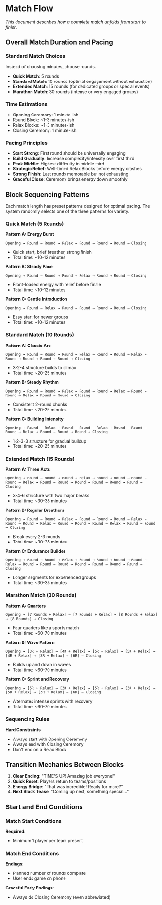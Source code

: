 # Match Flow

*This document describes how a complete match unfolds from start to finish.*

## Overall Match Duration and Pacing

### Standard Match Choices
Instead of choosing minutes, choose rounds.
- **Quick Match**: 5 rounds
- **Standard Match**: 10 rounds (optimal engagement without exhaustion)
- **Extended Match**: 15 rounds (for dedicated groups or special events)
- **Marathon Match**: 30 rounds (intense or very engaged groups)

### Time Estimations 
- Opening Ceremony: 1 minute-ish
- Round Block: ~1-3 minutes-ish
- Relax Blocks: ~1-3 minutes-ish
- Closing Ceremony: 1 minute-ish

### Pacing Principles
- **Start Strong**: First round should be universally engaging
- **Build Gradually**: Increase complexity/intensity over first third
- **Peak Middle**: Highest difficulty in middle third
- **Strategic Relief**: Well-timed Relax Blocks before energy crashes
- **Strong Finish**: Last rounds memorable but not exhausting
- **Graceful Close**: Ceremony brings energy down smoothly



## Block Sequencing Patterns

Each match length has preset patterns designed for optimal pacing. The system randomly selects one of the three patterns for variety.

### Quick Match (5 Rounds)

**Pattern A: Energy Burst**
```
Opening → Round → Round → Relax → Round → Round → Round → Closing
```
- Quick start, brief breather, strong finish
- Total time: ~10-12 minutes

**Pattern B: Steady Pace**
```
Opening → Round → Round → Round → Relax → Round → Round → Closing
```
- Front-loaded energy with relief before finale
- Total time: ~10-12 minutes

**Pattern C: Gentle Introduction**
```
Opening → Round → Relax → Round → Round → Round → Round → Closing
```
- Easy start for newer groups
- Total time: ~10-12 minutes

### Standard Match (10 Rounds)

**Pattern A: Classic Arc**
```
Opening → Round → Round → Round → Relax → Round → Round → Relax → Round → Round → Round → Round → Closing
```
- 3-2-4 structure builds to climax
- Total time: ~20-25 minutes

**Pattern B: Steady Rhythm**
```
Opening → Round → Round → Relax → Round → Round → Relax → Round → Round → Relax → Round → Round → Closing
```
- Consistent 2-round chunks
- Total time: ~20-25 minutes

**Pattern C: Building Intensity**
```
Opening → Round → Relax → Round → Round → Relax → Round → Round → Round → Relax → Round → Round → Round → Closing
```
- 1-2-3-3 structure for gradual buildup
- Total time: ~20-25 minutes

### Extended Match (15 Rounds)

**Pattern A: Three Acts**
```
Opening → Round → Round → Round → Relax → Round → Round → Round → Round → Relax → Round → Round → Round → Round → Round → Round → Closing
```
- 3-4-6 structure with two major breaks
- Total time: ~30-35 minutes

**Pattern B: Regular Breathers**
```
Opening → Round → Round → Relax → Round → Round → Round → Relax → Round → Round → Relax → Round → Round → Round → Relax → Round → Round → Closing
```
- Break every 2-3 rounds
- Total time: ~30-35 minutes

**Pattern C: Endurance Builder**
```
Opening → Round → Round → Relax → Round → Round → Round → Round → Relax → Round → Round → Round → Round → Round → Round → Round → Closing
```
- Longer segments for experienced groups
- Total time: ~30-35 minutes

### Marathon Match (30 Rounds)

**Pattern A: Quarters**
```
Opening → [7 Rounds + Relax] → [7 Rounds + Relax] → [8 Rounds + Relax] → [8 Rounds] → Closing
```
- Four quarters like a sports match
- Total time: ~60-70 minutes

**Pattern B: Wave Pattern**
```
Opening → [3R + Relax] → [4R + Relax] → [5R + Relax] → [5R + Relax] → [4R + Relax] → [3R + Relax] → [6R] → Closing
```
- Builds up and down in waves
- Total time: ~60-70 minutes

**Pattern C: Sprint and Recovery**
```
Opening → [5R + Relax] → [3R + Relax] → [5R + Relax] → [3R + Relax] → [5R + Relax] → [3R + Relax] → [6R] → Closing
```
- Alternates intense sprints with recovery
- Total time: ~60-70 minutes





### Sequencing Rules

**Hard Constraints**
- Always start with Opening Ceremony
- Always end with Closing Ceremony
- Don't end on a Relax Block


## Transition Mechanics Between Blocks
1. **Clear Ending**: "TIME'S UP! Amazing job everyone!"
2. **Quick Reset**: Players return to teams/positions
3. **Energy Bridge**: "That was incredible! Ready for more?"
4. **Next Block Tease**: "Coming up next, something special..."





## Start and End Conditions

### Match Start Conditions
**Required**:
- Minimum 1 player per team present



### Match End Conditions

**Endings**:
- Planned number of rounds complete
- User ends game on phone


**Graceful Early Endings**:
- Always do Closing Ceremony (even abbreviated)


